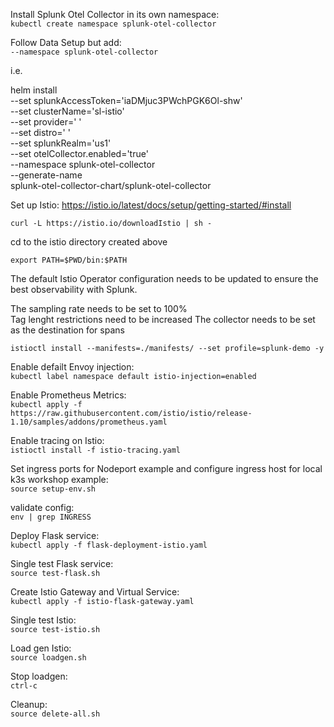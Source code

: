 Install Splunk Otel Collector in its own namespace:  
`kubectl create namespace splunk-otel-collector`

Follow Data Setup but add:  
`--namespace splunk-otel-collector` 

i.e.

helm install \
--set splunkAccessToken='iaDMjuc3PWchPGK6Ol-shw' \
--set clusterName='sl-istio' \
--set provider=' ' \
--set distro=' ' \
--set splunkRealm='us1' \
--set otelCollector.enabled='true' \
--namespace splunk-otel-collector \
--generate-name \
splunk-otel-collector-chart/splunk-otel-collector

Set up Istio:
https://istio.io/latest/docs/setup/getting-started/#install  

`curl -L https://istio.io/downloadIstio | sh -`  

cd to the istio directory created above  

`export PATH=$PWD/bin:$PATH`  

The default Istio Operator configuration needs to be updated to ensure the best observability with Splunk.  

The sampling rate needs to be set to 100%  
Tag lenght restrictions need to be increased 
The collector needs to be set as the destination for spans  

`istioctl install --manifests=./manifests/ --set profile=splunk-demo -y`

Enable defailt Envoy injection:  
`kubectl label namespace default istio-injection=enabled`  

Enable Prometheus Metrics:  
`kubectl apply -f https://raw.githubusercontent.com/istio/istio/release-1.10/samples/addons/prometheus.yaml` 

Enable tracing on Istio:  
`istioctl install -f istio-tracing.yaml`

Set ingress ports for Nodeport example and configure ingress host for local k3s workshop example:  
`source setup-env.sh`  

validate config:   
`env | grep INGRESS`   

Deploy Flask service:  
`kubectl apply -f flask-deployment-istio.yaml`  

Single test Flask service:  
`source test-flask.sh`  

Create Istio Gateway and Virtual Service:  
`kubectl apply -f istio-flask-gateway.yaml`  

Single test Istio:  
`source test-istio.sh`  

Load gen Istio:  
`source loadgen.sh`  

Stop loadgen:  
`ctrl-c`  

Cleanup:  
`source delete-all.sh`